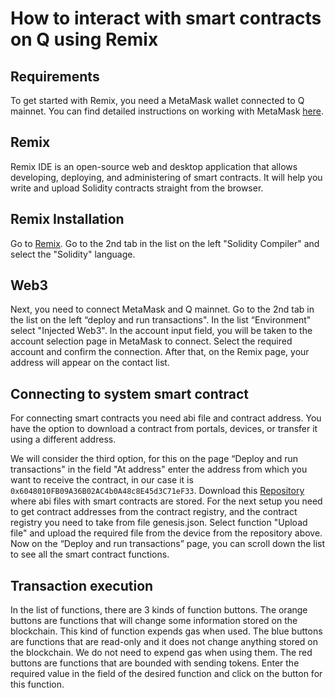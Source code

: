 # How to interact with smart contracts on Q using Remix

## Requirements

To get started with Remix, you need a MetaMask wallet connected to Q mainnet. You can find detailed instructions on working with MetaMask [here](how_to_install_metamask.md).

## Remix

Remix IDE is an open-source web and desktop application that allows developing, deploying, and administering of smart contracts.
It will help you write and upload Solidity contracts straight from the browser.

## Remix Installation

Go to [Remix](http://remix.ethereum.org/#optimize=false&evmVersion=null&version=soljson-v0.7.2+commit.51b20bc0.jsp). Go to the 2nd tab in the list on the left "Solidity Compiler" and select the "Solidity" language.

## Web3

Next, you need to connect MetaMask and Q mainnet. Go to the 2nd tab in the list on the left “deploy and run transactions". In the list “Environment" select "Injected Web3". In the account input field, you will be taken to the account selection page in MetaMask to connect. Select the required account and confirm the connection.
After that, on the Remix page, your address will appear on the contact list.

## Connecting to system smart contract

For connecting smart contracts you need abi file and contract address. You have the option to download a contract from portals, devices, or transfer it using a different address.

We will consider the third option, for this on the page “Deploy and run transactions" in the field "At address" enter the address from which you want to receive the contract, in our case it is `0x6048010FB09A36B02AC4b0A48c8E45d3C71eF33`. Download this [Repository](https://gitlab.com/q-dev/mainnet-public-tools/-/tree/master/abi) where abi files with smart contracts are stored. For the next setup you need to get contract addresses from the contract registry, and the contract registry you need to take from file genesis.json. Select function "Upload file" and upload the required file from the device from the repository above. Now on the “Deploy and run transactions” page, you can scroll down the list to see all the smart contract functions.

## Transaction execution

In the list of functions, there are 3 kinds of function buttons. The orange buttons are functions that will change some information stored on the blockchain. This kind of function expends gas when used. The blue buttons are functions that are read-only and it does not change anything stored on the blockchain. We do not need to expend gas when using them. The red buttons are functions that are bounded with sending tokens. Enter the required value in the field of the desired function and click on the button for this function.
